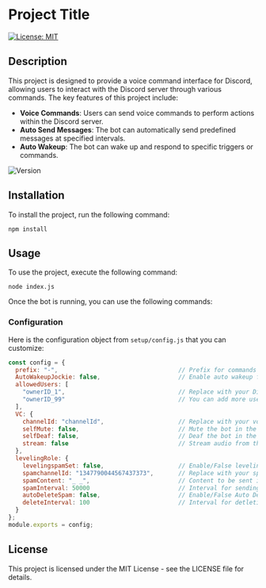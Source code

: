 # Project Title 
[![License: MIT](https://img.shields.io/badge/License-MIT-yellow.svg)](LICENSE)  <!-- Badge for license -->

## Description
This project is designed to provide a voice command interface for Discord, allowing users to interact with the Discord server through various commands. The key features of this project include:

- **Voice Commands**: Users can send voice commands to perform actions within the Discord server.
- **Auto Send Messages**: The bot can automatically send predefined messages at specified intervals.
- **Auto Wakeup**: The bot can wake up and respond to specific triggers or commands.

![Version](https://img.shields.io/badge/version-1.0.0-blue.svg)  <!-- Badge for version -->

## Installation
To install the project, run the following command:
```
npm install
```

## Usage
To use the project, execute the following command:
```
node index.js
```
Once the bot is running, you can use the following commands:

### Configuration
Here is the configuration object from `setup/config.js` that you can customize:

```javascript
const config = {
  prefix: "-",                                  // Prefix for commands
  AutoWakeupJockie: false,                      // Enable auto wakeup functionality
  allowedUsers: [
    "ownerID_1",                                // Replace with your Discord user ID 
    "ownerID_99"                                // You can add more user IDs here
  ],
  VC: {
    channelId: "channelId",                     // Replace with your voice channel ID
    selfMute: false,                            // Mute the bot in the voice channel
    selfDeaf: false,                            // Deaf the bot in the voice channel
    stream: false                               // Stream audio from the voice channel
  },
  levelingRole: {
    levelingspamSet: false,                     // Enable/False leveling spam
    spamchannelId: "1347790044567437373",       // Replace with your spam channel ID
    spamContent: "_ _",                         // Content to be sent in the spam channel 
    spamInterval: 50000                         // Interval for sending spam messages
    autoDeleteSpam: false,                      // Enable/False Auto Delete 
    deleteInterval: 100                         // Interval for detleting spam messages
  }
};
module.exports = config;
```

## License
This project is licensed under the MIT License - see the LICENSE file for details.
